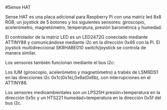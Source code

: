 <!--
---
name: Sense HAT
class: board
type: led,sensor
formfactor: HAT
manufacturer: Raspberry Pi
description: Add-on board that includes an 8×8 RGB LED matrix, 5-button joystick as well as IMU and environmental sensors
url: https://www.raspberrypi.org/products/sense-hat/
image: 'sense-hat.png'
pincount: 40
eeprom: setup
power:
  '1':
  '2':
ground:
  '6':
  '9':
  '14':
  '20':
  '25':
  '30':
  '34':
  '39':
pin:
  '3':
    mode: i2c
  '5':
    mode: i2c
i2c:
  '0x5c':
    name: Pressure/Temp
    device: lps25h
  '0x5f':
    name: Humidity/Temp
    device: hts221
  '0x6a':
    name: Accelerometer
    device: lsm9ds1
  '0x1c':
    name: Magnetometer
    device: lsm9ds1
  '0x46':
    name: LED Matrix
    device: led2472g
install:
  'devices':
    - 'i2c'
-->
#Sense HAT

Sense HAT es una placa adicional para Raspberry Pi con una matriz led 8x8 RGB, un joystick de 5 botones y los siguientes sensores: giroscopio, acelerómetro, magnetómetro, temperatura, presión barométrica y humedad.

El controlador de la matriz LED es un LED2472G conectado mediante ATTINY88 y comunicándose mediante i2c en la dirección 0x46 con la Pi. El joystick multidireccional SKRHABE010 switch/joystick se controla de manera similar.

Los sensores también funcionan mediante el bus i2c:

Los IUM (giroscopio, acelerómetro y magnetómetro) a trabés de LSM9DS1 en las direcciones i2c 0x1c(0x1e),0x6a(0x6b), con interrupciones en el ATTINY88.

Los sensores medioambientales son un LPS25H presión+temperatura en la dirección 0x5c y un HTS221 humedad+temperatura en la dirección 0x5f del bus i2c.
